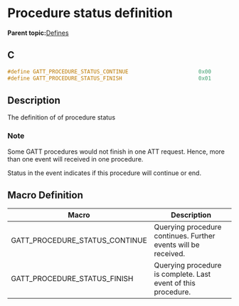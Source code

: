 # Procedure status definition

**Parent topic:**[Defines](GUID-B5CA4E6C-4575-4818-A249-B17B233369D0.md)

## C

```c
#define GATT_PROCEDURE_STATUS_CONTINUE                      0x00
#define GATT_PROCEDURE_STATUS_FINISH                        0x01
```

## Description

The definition of of procedure status

### Note

Some GATT procedures would not finish in one ATT request. Hence, more than one event will received in one procedure.

Status in the event indicates if this procedure will continue or end.

## Macro Definition

|Macro|Description|
|-----|-----------|
|GATT\_PROCEDURE\_STATUS\_CONTINUE|Querying procedure continues. Further events will be received.|
|GATT\_PROCEDURE\_STATUS\_FINISH|Querying procedure is complete. Last event of this procedure.|

